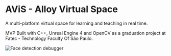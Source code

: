 # AViS - Alloy Virtual Space
A multi-platform virtual space for learning and teaching in real time.

MVP Built with C++, Unreal Engine 4 and OpenCV as a graduation project at Fatec - Technology Faculty Of São Paulo.

![Face detection debugger](https://raw.githubusercontent.com/alloy-city/AViS/master/modelling/screen_shots/face_detection_debugger.gif "Face detection debugger")
